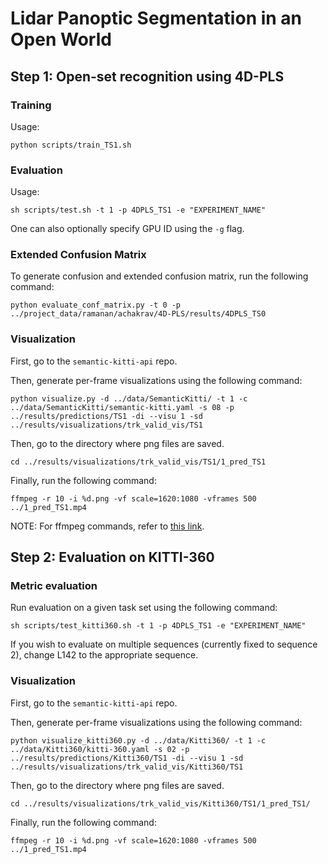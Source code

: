 # Lidar Panoptic Segmentation in an Open World

## Step 1: Open-set recognition using 4D-PLS

### Training
Usage:
```
python scripts/train_TS1.sh
```

### Evaluation
Usage:
```
sh scripts/test.sh -t 1 -p 4DPLS_TS1 -e "EXPERIMENT_NAME"
```
One can also optionally specify GPU ID using the `-g` flag.

### Extended Confusion Matrix
To generate confusion and extended confusion matrix, run the following command:
```
python evaluate_conf_matrix.py -t 0 -p ../project_data/ramanan/achakrav/4D-PLS/results/4DPLS_TS0
```

### Visualization

First, go to the `semantic-kitti-api` repo.

Then, generate per-frame visualizations using the following command:
```
python visualize.py -d ../data/SemanticKitti/ -t 1 -c ../data/SemanticKitti/semantic-kitti.yaml -s 08 -p ../results/predictions/TS1 -di --visu 1 -sd ../results/visualizations/trk_valid_vis/TS1
```

Then, go to the directory where png files are saved.
```
cd ../results/visualizations/trk_valid_vis/TS1/1_pred_TS1
```

Finally, run the following command:
```
ffmpeg -r 10 -i %d.png -vf scale=1620:1080 -vframes 500 ../1_pred_TS1.mp4
```

NOTE: For ffmpeg commands, refer to [this link](https://hamelot.io/visualization/using-ffmpeg-to-convert-a-set-of-images-into-a-video/).

## Step 2: Evaluation on KITTI-360

### Metric evaluation
Run evaluation on a given task set using the following command:
```
sh scripts/test_kitti360.sh -t 1 -p 4DPLS_TS1 -e "EXPERIMENT_NAME"
```

If you wish to evaluate on multiple sequences (currently fixed to sequence 2), change L142 to the appropriate sequence.

### Visualization
First, go to the `semantic-kitti-api` repo.

Then, generate per-frame visualizations using the following command:
```
python visualize_kitti360.py -d ../data/Kitti360/ -t 1 -c ../data/Kitti360/kitti-360.yaml -s 02 -p ../results/predictions/Kitti360/TS1 -di --visu 1 -sd ../results/visualizations/trk_valid_vis/Kitti360/TS1
```

Then, go to the directory where png files are saved.
```
cd ../results/visualizations/trk_valid_vis/Kitti360/TS1/1_pred_TS1/
```

Finally, run the following command:
```
ffmpeg -r 10 -i %d.png -vf scale=1620:1080 -vframes 500 ../1_pred_TS1.mp4
```
